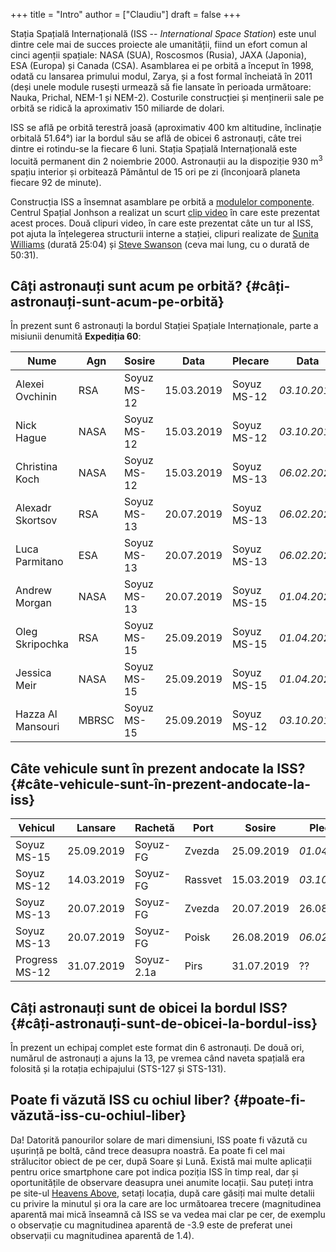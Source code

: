 +++
title = "Intro"
author = ["Claudiu"]
draft = false
+++

Stația Spațială Internațională (ISS -- _International Space Station_) este unul dintre cele mai de succes proiecte ale umanității, fiind un efort comun al cinci agenții spațiale: NASA (SUA), Roscosmos (Rusia), JAXA (Japonia), ESA (Europa) și Canada (CSA). Asamblarea ei pe orbită a început în 1998, odată cu lansarea primului modul, Zarya, și a fost formal încheiată în 2011 (deși unele module rusești urmează să fie lansate în perioada următoare: Nauka, Prichal, NEM-1 și NEM-2). Costurile construcției și menținerii sale pe orbită se ridică la aproximativ 150 miliarde de dolari.

ISS se află pe orbită terestră joasă (aproximativ 400 km altitudine, înclinație orbitală 51.64°) iar la bordul său se află de obicei 6 astronauți, câte trei dintre ei rotindu-se la fiecare 6 luni. Stația Spațială Internațională este locuită permanent din 2 noiembrie 2000. Astronauții au la dispoziție 930 m<sup>3</sup> spațiu interior și orbitează Pământul de 15 ori pe zi (înconjoară planeta fiecare 92 de minute).

Construcția ISS a însemnat asamblare pe orbită a [modulelor componente](<https://www.parsec.ro/iss/module>). Centrul Spațial Jonhson a realizat un scurt [clip video](<https://www.youtube.com/watch?v=yRqUPjl3tTQ>) în care este prezentat acest proces. Două clipuri video, în care este prezentat câte un tur al ISS, pot ajuta la înțelegerea structurii interne a stației, clipuri realizate de [Sunita Williams](<https://www.youtube.com/watch?v=doN4t5NKW-k>) (durată 25:04) și [Steve Swanson](<https://www.youtube.com/watch?v=QvTmdIhYnes>) (ceva mai lung, cu o durată de 50:31).


## Câți astronauți sunt acum pe orbită? {#câți-astronauți-sunt-acum-pe-orbită}

În prezent sunt 6 astronauți la bordul Stației Spațiale Internaționale, parte a misiunii denumită **Expediția 60**:

| Nume              | Agn   | Sosire      | Data       | Plecare     | Data         |
|-------------------|-------|-------------|------------|-------------|--------------|
| Alexei Ovchinin   | RSA   | Soyuz MS-12 | 15.03.2019 | Soyuz MS-12 | _03.10.2019_ |
| Nick Hague        | NASA  | Soyuz MS-12 | 15.03.2019 | Soyuz MS-12 | _03.10.2019_ |
| Christina Koch    | NASA  | Soyuz MS-12 | 15.03.2019 | Soyuz MS-13 | _06.02.2020_ |
| Alexadr Skortsov  | RSA   | Soyuz MS-13 | 20.07.2019 | Soyuz MS-13 | _06.02.2020_ |
| Luca Parmitano    | ESA   | Soyuz MS-13 | 20.07.2019 | Soyuz MS-13 | _06.02.2020_ |
| Andrew Morgan     | NASA  | Soyuz MS-13 | 20.07.2019 | Soyuz MS-15 | _01.04.2020_ |
| Oleg Skripochka   | RSA   | Soyuz MS-15 | 25.09.2019 | Soyuz MS-15 | _01.04.2020_ |
| Jessica Meir      | NASA  | Soyuz MS-15 | 25.09.2019 | Soyuz MS-15 | _01.04.2020_ |
| Hazza Al Mansouri | MBRSC | Soyuz MS-15 | 25.09.2019 | Soyuz MS-12 | _03.10.2019_ |


## Câte vehicule sunt în prezent andocate la ISS? {#câte-vehicule-sunt-în-prezent-andocate-la-iss}

| Vehicul        | Lansare    | Rachetă    | Port    | Sosire     | Plecare      | Recuperare |
|----------------|------------|------------|---------|------------|--------------|------------|
| Soyuz MS-15    | 25.09.2019 | Soyuz-FG   | Zvezda  | 25.09.2019 | _01.04.2020_ | DA         |
| Soyuz MS-12    | 14.03.2019 | Soyuz-FG   | Rassvet | 15.03.2019 | _03.10.2019_ | DA         |
| Soyuz MS-13    | 20.07.2019 | Soyuz-FG   | Zvezda  | 20.07.2019 | 26.08.2019   | DA         |
| Soyuz MS-13    | 20.07.2019 | Soyuz-FG   | Poisk   | 26.08.2019 | _06.02.2020_ | DA         |
| Progress MS-12 | 31.07.2019 | Soyuz-2.1a | Pirs    | 31.07.2019 | ??           | NU         |


## Câți astronauți sunt de obicei la bordul ISS? {#câți-astronauți-sunt-de-obicei-la-bordul-iss}

În prezent un echipaj complet este format din 6 astronauți. De două ori, numărul de astronauți a ajuns la 13, pe vremea când naveta spațială era folosită și la rotația echipajului (STS-127 și STS-131).


## Poate fi văzută ISS cu ochiul liber? {#poate-fi-văzută-iss-cu-ochiul-liber}

Da! Datorită panourilor solare de mari dimensiuni, ISS poate fi văzută cu ușurință pe boltă, când trece deasupra noastră. Ea poate fi cel mai strălucitor obiect de pe cer, după Soare și Lună. Există mai multe aplicații pentru orice smartphone care pot indica poziția ISS în timp real, dar și oportunitățile de observare deasupra unei anumite locații. Sau puteți intra pe site-ul [Heavens Above](https://www.heavens-above.com), setați locația, după care găsiți mai multe detalii cu privire la minutul și ora la care are loc următoarea trecere (magnitudinea aparentă mai mică înseamnă că ISS se va vedea mai clar pe cer, de exemplu o observație cu magnitudinea aparentă de -3.9 este de preferat unei observații cu magnitudinea aparentă de 1.4).